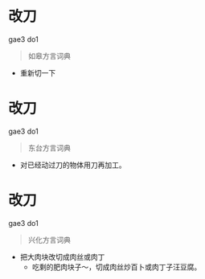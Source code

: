 # 改刀
gae3 do1
> 如皋方言词典
- 重新切一下

# 改刀
gae3 do1
> 东台方言词典
- 对已经动过刀的物体用刀再加工。

# 改刀
gae3 do1
> 兴化方言词典
- 把大肉块改切成肉丝或肉丁
  - 吃剩的肥肉块子～，切成肉丝炒百卜或肉丁子汪豆腐。

